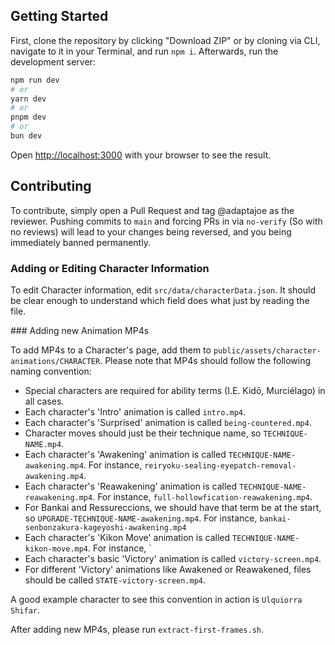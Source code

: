 ## Getting Started

First, clone the repository by clicking "Download ZIP" or by cloning via CLI, navigate to it in your Terminal, and run `npm i`. Afterwards, run the development server:

```bash
npm run dev
# or
yarn dev
# or
pnpm dev
# or
bun dev
```

Open [http://localhost:3000](http://localhost:3001) with your browser to see the result.

## Contributing

To contribute, simply open a Pull Request and tag @adaptajoe as the reviewer. Pushing commits to `main` and forcing PRs in via `no-verify` (So with no reviews) will lead to your changes being reversed, and you being immediately banned permanently.

### Adding or Editing Character Information

To edit Character information, edit `src/data/characterData.json`. It should be clear enough to understand which field does what just by reading the file.

### Adding new Animation MP4s

To add MP4s to a Character's page, add them to `public/assets/character-animations/CHARACTER`. Please note that MP4s should follow the following naming convention:

- Special characters are required for ability terms (I.E. Kidō, Murciélago) in all cases.
- Each character's 'Intro' animation is called `intro.mp4`.
- Each character's 'Surprised' animation is called `being-countered.mp4`.
- Character moves should just be their technique name, so `TECHNIQUE-NAME.mp4`.
- Each character's 'Awakening' animation is called `TECHNIQUE-NAME-awakening.mp4`. For instance, `reiryoku-sealing-eyepatch-removal-awakening.mp4`.
- Each character's 'Reawakening' animation is called `TECHNIQUE-NAME-reawakening.mp4`. For instance, `full-hollowfication-reawakening.mp4`.
- For Bankai and Ressureccions, we should have that term be at the start, so `UPGRADE-TECHNIQUE-NAME-awakening.mp4`. For instance, `bankai-senbonzakura-kageyoshi-awakening.mp4`
- Each character's 'Kikon Move' animation is called `TECHNIQUE-NAME-kikon-move.mp4`. For instance, `
- Each character's basic 'Victory' animation is called `victory-screen.mp4`.
- For different 'Victory' animations like Awakened or Reawakened, files should be called `STATE-victory-screen.mp4`.

A good example character to see this convention in action is `Ulquiorra Shifar`.

After adding new MP4s, please run `extract-first-frames.sh`.
